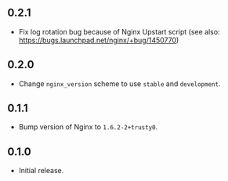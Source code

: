 ## 0.2.1

- Fix log rotation bug because of Nginx Upstart script (see also: https://bugs.launchpad.net/nginx/+bug/1450770)

## 0.2.0

- Change `nginx_version` scheme to use `stable` and `development`.

## 0.1.1

- Bump version of Nginx to `1.6.2-2+trusty0`.

## 0.1.0

- Initial release.
